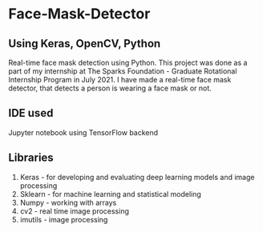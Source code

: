 # Face-Mask-Detector
## Using Keras, OpenCV, Python
Real-time face mask detection using Python. This project was done as a part of my internship at The Sparks Foundation - Graduate Rotational Internship Program in July 2021.
I have made a real-time face mask detector, that detects a person is wearing a face mask or not.
## IDE used
Jupyter notebook using TensorFlow backend
## Libraries
1. Keras - for developing and evaluating deep learning models and image processing
2. Sklearn - for machine learning and statistical modeling
3. Numpy - working with arrays
4. cv2 - real time image processing
5. imutils - image processing
